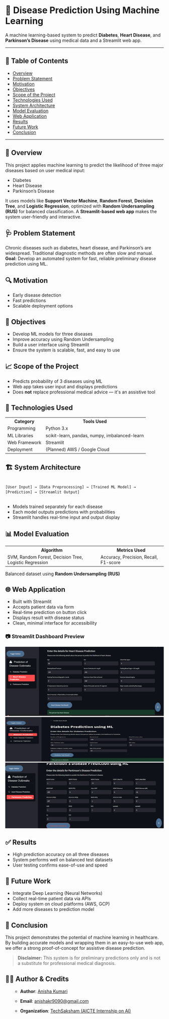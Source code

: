 <!DOCTYPE html>
<html lang="en">
<head>
  <meta charset="UTF-8" />
  <meta name="viewport" content="width=device-width, initial-scale=1.0"/>
  
  

  <h1>🧠 Disease Prediction Using Machine Learning</h1>
  <p>A machine learning-based system to predict <strong>Diabetes</strong>, <strong>Heart Disease</strong>, and <strong>Parkinson’s Disease</strong> using medical data and a Streamlit web app.</p>

  <hr/>

  <h2>📌 Table of Contents</h2>
  <ul>
    <li><a href="#overview">Overview</a></li>
    <li><a href="#problem">Problem Statement</a></li>
    <li><a href="#motivation">Motivation</a></li>
    <li><a href="#objectives">Objectives</a></li>
    <li><a href="#scope">Scope of the Project</a></li>
    <li><a href="#technologies">Technologies Used</a></li>
    <li><a href="#architecture">System Architecture</a></li>
    <li><a href="#evaluation">Model Evaluation</a></li>
    <li><a href="#webapp">Web Application</a></li>
    <li><a href="#results">Results</a></li>
    <li><a href="#future">Future Work</a></li>
    <li><a href="#conclusion">Conclusion</a></li>
  </ul>

  <hr/>

  <h2 id="overview">🧾 Overview</h2>
  <p>This project applies machine learning to predict the likelihood of three major diseases based on user medical input:</p>
  <ul>
    <li>Diabetes</li>
    <li>Heart Disease</li>
    <li>Parkinson’s Disease</li>
  </ul>
  <p>It uses models like <strong>Support Vector Machine</strong>, <strong>Random Forest</strong>, <strong>Decision Tree</strong>, and <strong>Logistic Regression</strong>, optimized with <strong>Random Undersampling (RUS)</strong> for balanced classification. A <strong>Streamlit-based web app</strong> makes the system user-friendly and interactive.</p>

  <h2 id="problem">🩺 Problem Statement</h2>
  <p>Chronic diseases such as diabetes, heart disease, and Parkinson’s are widespread. Traditional diagnostic methods are often slow and manual.<br><strong>Goal:</strong> Develop an automated system for fast, reliable preliminary disease prediction using ML.</p>

  <h2 id="motivation">🔍 Motivation</h2>
  <ul>
    <li>Early disease detection</li>
    <li>Fast predictions</li>
    <li>Scalable deployment options</li>
  </ul>

  <h2 id="objectives">🎯 Objectives</h2>
  <ul>
    <li>Develop ML models for three diseases</li>
    <li>Improve accuracy using Random Undersampling</li>
    <li>Build a user interface using Streamlit</li>
    <li>Ensure the system is scalable, fast, and easy to use</li>
  </ul>

  <h2 id="scope">📈 Scope of the Project</h2>
  <ul>
    <li>Predicts probability of 3 diseases using ML</li>
    <li>Web app takes user input and displays predictions</li>
    <li>Does <strong>not</strong> replace professional medical advice — it's an assistive tool</li>
  </ul>

  <h2 id="technologies">🧰 Technologies Used</h2>
  <table>
    <tr><th>Category</th><th>Tools Used</th></tr>
    <tr><td>Programming</td><td>Python 3.x</td></tr>
    <tr><td>ML Libraries</td><td>scikit-learn, pandas, numpy, imbalanced-learn</td></tr>
    <tr><td>Web Framework</td><td>Streamlit</td></tr>
    <tr><td>Deployment</td><td>(Planned) AWS / Google Cloud</td></tr>
  </table>

  <h2 id="architecture">🏗️ System Architecture</h2>
  <pre><code>
[User Input] → [Data Preprocessing] → [Trained ML Model] → [Prediction] → [Streamlit Output]
  </code></pre>
  <ul>
    <li>Models trained separately for each disease</li>
    <li>Each model outputs predictions with probabilities</li>
    <li>Streamlit handles real-time input and output display</li>
  </ul>

  <h2 id="evaluation">📊 Model Evaluation</h2>
  <table>
    <tr><th>Algorithm</th><th>Metrics Used</th></tr>
    <tr><td>SVM, Random Forest, Decision Tree, Logistic Regression</td><td>Accuracy, Precision, Recall, F1-score</td></tr>
  </table>
  <p>Balanced dataset using <strong>Random Undersampling (RUS)</strong></p>

  <h2 id="webapp">🌐 Web Application</h2>
  <ul>
    <li>Built with Streamlit</li>
    <li>Accepts patient data via form</li>
    <li>Real-time prediction on button click</li>
    <li>Displays result with disease status</li>
    <li>Clean, minimal interface for accessibility</li>
  </ul>

  <div class="image-section">
    <h3>📷 Streamlit Dashboard Preview</h3>
    <img src="prediction dashboard.png" alt="Disease Prediction Streamlit App Preview"/>
    <img src="prediction dashboard1.png" alt="Disease Prediction Streamlit App Preview"/>
    <img src="prediction dashboard2.png" alt="Disease Prediction Streamlit App Preview"/>
  </div>

  <h2 id="results">✅ Results</h2>
  <ul>
    <li>High prediction accuracy on all three diseases</li>
    <li>System performs well on balanced test datasets</li>
    <li>User testing confirms ease-of-use and speed</li>
  </ul>

  <h2 id="future">🚀 Future Work</h2>
  <ul>
    <li>Integrate Deep Learning (Neural Networks)</li>
    <li>Collect real-time patient data via APIs</li>
    <li>Deploy system on cloud platforms (AWS, GCP)</li>
    <li>Add more diseases to prediction model</li>
  </ul>

  <h2 id="conclusion">🧾 Conclusion</h2>
  <p>This project demonstrates the potential of machine learning in healthcare. By building accurate models and wrapping them in an easy-to-use web app, we offer a strong proof-of-concept for assistive disease prediction.</p>
  <blockquote><strong>Disclaimer:</strong> This system is for preliminary predictions only and is not a substitute for professional medical diagnosis.</blockquote>

  <h2>🙋‍♀️ Author & Credits</h2>
  <ul>

- **Author**: [Anisha Kumari](https://github.com/AnishaKumari07246)
- **Email**: [anishakr9090@gmail.com](mailto:anishakr9090@gmail.com)
- **Organization**: [TechSaksham (AICTE Internship on AI)](https://techsaksham.org/)

  </ul>

</body>
</html>

